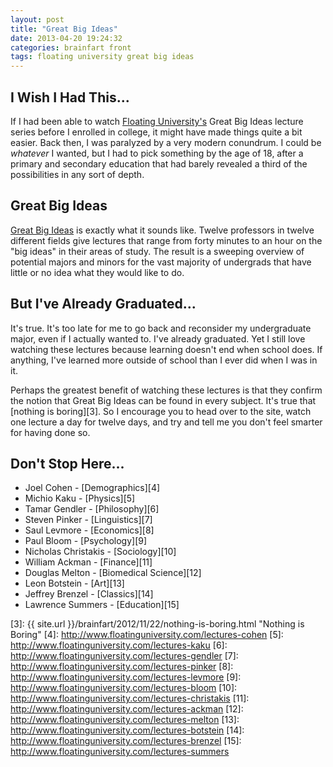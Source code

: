 ```yaml
---
layout: post
title: "Great Big Ideas"
date: 2013-04-20 19:24:32
categories: brainfart front
tags: floating university great big ideas 
---
```


## I Wish I Had This...

If I had been able to watch [Floating University's][1] Great Big Ideas lecture series before I enrolled in college, it might have made things quite a bit easier. Back then, I was paralyzed by a very modern conundrum. I could be _whatever_ I wanted, but I had to pick something by the age of 18, after a primary and secondary education that had barely revealed a third of the possibilities in any sort of depth. 

## Great Big Ideas

[Great Big Ideas][2] is exactly what it sounds like. Twelve professors in twelve different fields give lectures that range from forty minutes to an hour on the "big ideas" in their areas of study. The result is a sweeping overview of potential majors and minors for the vast majority of undergrads that have little or no idea what they would like to do. 

## But I've Already Graduated...

It's true. It's too late for me to go back and reconsider my undergraduate major, even if I actually wanted to. I've already graduated. Yet I still love watching these lectures because learning doesn't end when school does. If anything, I've learned more outside of school than I ever did when I was in it. 

Perhaps the greatest benefit of watching these lectures is that they confirm the notion that Great Big Ideas can be found in every subject. It's true that [nothing is boring][3]. So I encourage you to head over to the site, watch one lecture a day for twelve days, and try and tell me you don't feel smarter for having done so. 

## Don't Stop Here...

+ Joel Cohen - [Demographics][4]
+ Michio Kaku - [Physics][5]
+ Tamar Gendler - [Philosophy][6]
+ Steven Pinker - [Linguistics][7]
+ Saul Levmore - [Economics][8]
+ Paul Bloom - [Psychology][9]
+ Nicholas Christakis - [Sociology][10]
+ William Ackman - [Finance][11]
+ Douglas Melton - [Biomedical Science][12]
+ Leon Botstein - [Art][13]
+ Jeffrey Brenzel - [Classics][14]
+ Lawrence Summers - [Education][15]


[1]: http://www.floatinguniversity.com "The Floating University"
[2]: http://www.floatinguniversity.com/lectures--2 "Great Big Ideas"
[3]: {{ site.url }}/brainfart/2012/11/22/nothing-is-boring.html "Nothing is Boring"
[4]: http://www.floatinguniversity.com/lectures-cohen
[5]: http://www.floatinguniversity.com/lectures-kaku
[6]: http://www.floatinguniversity.com/lectures-gendler
[7]: http://www.floatinguniversity.com/lectures-pinker
[8]: http://www.floatinguniversity.com/lectures-levmore
[9]: http://www.floatinguniversity.com/lectures-bloom
[10]: http://www.floatinguniversity.com/lectures-christakis
[11]: http://www.floatinguniversity.com/lectures-ackman
[12]: http://www.floatinguniversity.com/lectures-melton
[13]: http://www.floatinguniversity.com/lectures-botstein
[14]: http://www.floatinguniversity.com/lectures-brenzel
[15]: http://www.floatinguniversity.com/lectures-summers
